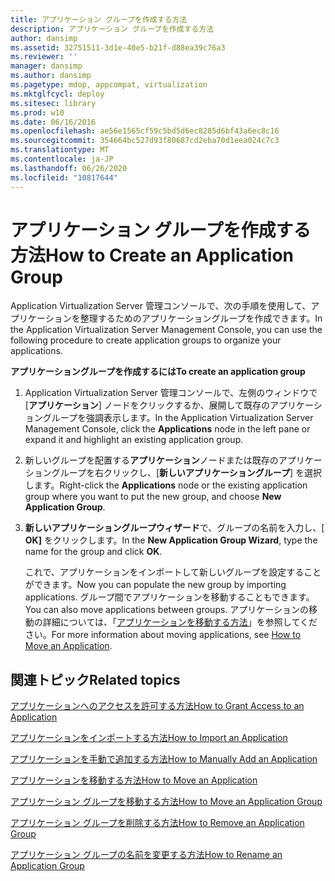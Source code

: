 ```yaml
---
title: アプリケーション グループを作成する方法
description: アプリケーション グループを作成する方法
author: dansimp
ms.assetid: 32751511-3d1e-40e5-b21f-d88ea39c76a3
ms.reviewer: ''
manager: dansimp
ms.author: dansimp
ms.pagetype: mdop, appcompat, virtualization
ms.mktglfcycl: deploy
ms.sitesec: library
ms.prod: w10
ms.date: 06/16/2016
ms.openlocfilehash: ae56e1565cf59c5bd5d6ec8285d6bf43a6ec8c16
ms.sourcegitcommit: 354664bc527d93f80687cd2eba70d1eea024c7c3
ms.translationtype: MT
ms.contentlocale: ja-JP
ms.lasthandoff: 06/26/2020
ms.locfileid: "10817644"
---
```

# <span data-ttu-id="7fa35-103">アプリケーション グループを作成する方法</span><span class="sxs-lookup"><span data-stu-id="7fa35-103">How to Create an Application Group</span></span>


<span data-ttu-id="7fa35-104">Application Virtualization Server 管理コンソールで、次の手順を使用して、アプリケーションを整理するためのアプリケーショングループを作成できます。</span><span class="sxs-lookup"><span data-stu-id="7fa35-104">In the Application Virtualization Server Management Console, you can use the following procedure to create application groups to organize your applications.</span></span>

**<span data-ttu-id="7fa35-105">アプリケーショングループを作成するには</span><span class="sxs-lookup"><span data-stu-id="7fa35-105">To create an application group</span></span>**

1.  <span data-ttu-id="7fa35-106">Application Virtualization Server 管理コンソールで、左側のウィンドウで [**アプリケーション**] ノードをクリックするか、展開して既存のアプリケーショングループを強調表示します。</span><span class="sxs-lookup"><span data-stu-id="7fa35-106">In the Application Virtualization Server Management Console, click the **Applications** node in the left pane or expand it and highlight an existing application group.</span></span>

2.  <span data-ttu-id="7fa35-107">新しいグループを配置する**アプリケーション**ノードまたは既存のアプリケーショングループを右クリックし、[**新しいアプリケーショングループ**] を選択します。</span><span class="sxs-lookup"><span data-stu-id="7fa35-107">Right-click the **Applications** node or the existing application group where you want to put the new group, and choose **New Application Group**.</span></span>

3.  <span data-ttu-id="7fa35-108">**新しいアプリケーショングループウィザード**で、グループの名前を入力し、[ **OK]** をクリックします。</span><span class="sxs-lookup"><span data-stu-id="7fa35-108">In the **New Application Group Wizard**, type the name for the group and click **OK**.</span></span>

    <span data-ttu-id="7fa35-109">これで、アプリケーションをインポートして新しいグループを設定することができます。</span><span class="sxs-lookup"><span data-stu-id="7fa35-109">Now you can populate the new group by importing applications.</span></span> <span data-ttu-id="7fa35-110">グループ間でアプリケーションを移動することもできます。</span><span class="sxs-lookup"><span data-stu-id="7fa35-110">You can also move applications between groups.</span></span> <span data-ttu-id="7fa35-111">アプリケーションの移動の詳細については、「[アプリケーションを移動する方法](how-to-move-an-application.md)」を参照してください。</span><span class="sxs-lookup"><span data-stu-id="7fa35-111">For more information about moving applications, see [How to Move an Application](how-to-move-an-application.md).</span></span>

## <span data-ttu-id="7fa35-112">関連トピック</span><span class="sxs-lookup"><span data-stu-id="7fa35-112">Related topics</span></span>


[<span data-ttu-id="7fa35-113">アプリケーションへのアクセスを許可する方法</span><span class="sxs-lookup"><span data-stu-id="7fa35-113">How to Grant Access to an Application</span></span>](how-to-grant-access-to-an-application.md)

[<span data-ttu-id="7fa35-114">アプリケーションをインポートする方法</span><span class="sxs-lookup"><span data-stu-id="7fa35-114">How to Import an Application</span></span>](how-to-import-an-applicationserver.md)

[<span data-ttu-id="7fa35-115">アプリケーションを手動で追加する方法</span><span class="sxs-lookup"><span data-stu-id="7fa35-115">How to Manually Add an Application</span></span>](how-to-manually-add-an-application.md)

[<span data-ttu-id="7fa35-116">アプリケーションを移動する方法</span><span class="sxs-lookup"><span data-stu-id="7fa35-116">How to Move an Application</span></span>](how-to-move-an-application.md)

[<span data-ttu-id="7fa35-117">アプリケーション グループを移動する方法</span><span class="sxs-lookup"><span data-stu-id="7fa35-117">How to Move an Application Group</span></span>](how-to-move-an-application-group.md)

[<span data-ttu-id="7fa35-118">アプリケーション グループを削除する方法</span><span class="sxs-lookup"><span data-stu-id="7fa35-118">How to Remove an Application Group</span></span>](how-to-remove-an-application-group.md)

[<span data-ttu-id="7fa35-119">アプリケーション グループの名前を変更する方法</span><span class="sxs-lookup"><span data-stu-id="7fa35-119">How to Rename an Application Group</span></span>](how-to-rename-an-application-group.md)

 

 





